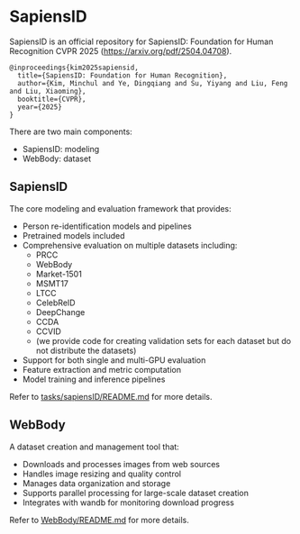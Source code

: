 # SapiensID

SapiensID is an official repository for SapiensID: Foundation for Human Recognition CVPR 2025 (https://arxiv.org/pdf/2504.04708).

```
@inproceedings{kim2025sapiensid,
  title={SapiensID: Foundation for Human Recognition},
  author={Kim, Minchul and Ye, Dingqiang and Su, Yiyang and Liu, Feng and Liu, Xiaoming},
  booktitle={CVPR},
  year={2025}
}
```

There are two main components:
- SapiensID: modeling
- WebBody: dataset

## SapiensID
The core modeling and evaluation framework that provides:
- Person re-identification models and pipelines
- Pretrained models included
- Comprehensive evaluation on multiple datasets including:
  - PRCC
  - WebBody
  - Market-1501
  - MSMT17
  - LTCC
  - CelebReID
  - DeepChange
  - CCDA
  - CCVID
  - (we provide code for creating validation sets for each dataset but do not distribute the datasets)
- Support for both single and multi-GPU evaluation
- Feature extraction and metric computation
- Model training and inference pipelines

Refer to [tasks/sapiensID/README.md](tasks/sapiensID/README.md) for more details.

## WebBody
A dataset creation and management tool that:
- Downloads and processes images from web sources
- Handles image resizing and quality control
- Manages data organization and storage
- Supports parallel processing for large-scale dataset creation
- Integrates with wandb for monitoring download progress

Refer to [WebBody/README.md](tasks/WebBody/README.md) for more details.